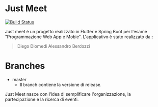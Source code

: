 # Just Meet

[![Build Status](https://travis-ci.org/joemccann/dillinger.svg?branch=master)](https://travis-ci.org/joemccann/dillinger)

Just meet è un progetto realizzato in Flutter e Spring Boot per l'esame "Programmazione Web App e Mobie". L'applicativo è stato realizzato da :

  > Diego Diomedi
  > Alessandro Berdozzi

# Branches
  - master
    - Il branch contiene la versione di release.

Just Meet nasce con l'idea di semplificare l'organizzazione, la partecipazione e la ricerca di eventi.



